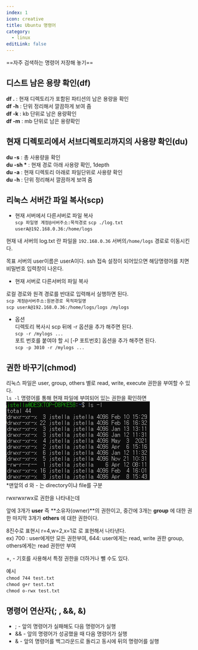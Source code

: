 ```yaml
---
index: 1
icon: creative
title: Ubuntu 명령어
category:
  - linux
editLink: false
---
```


==자주 검색하는 명령어 저장해 놓기==

## 디스트 남은 용량 확인(df)

**df .** : 현재 디렉토리가 포함된 파티션의 남은 용량을 확인  
**df -h** : 단위 정리해서 깔끔하게 보여 줌  
**df -k** : kb 단위로 남은 용량확인  
**df -m** : mb 단위로 남은 용량확인

## 현재 디렉토리에서 서브디렉토리까지의 사용량 확인(du)

**du -s** : 총 사용량을 확인  
**du -sh \*** : 현재 경로 아래 사용량 확인, 1depth  
**du -a** : 현재 디렉토리 아래로 파일단위로 사용량 확인  
**du -h** : 단위 정리해서 깔끔하게 보여 줌

## 리눅스 서버간 파일 복사(scp)

- 현재 서버에서 다른서버로 파일 복사  
  `scp 파일명 계정@서버주소:목적경로`
  `scp ./log.txt userA@192.168.0.36:/home/logs`

현재 내 서버의 log.txt 란 파일을 `192.168.0.36` 서버의`/home/logs` 경로로 이동시킨다.

목표 서버의 user이름은 userA이다. ssh 접속 설정이 되어있으면 해당명령어를 치면 비밀번호 입력창이 나온다.

- 현재 서버로 다른서버의 파일 복사

로컬 경로와 원격 경로를 반대로 입력해서 실행하면 된다.  
`scp 계정@서버주소:원본경로 목적파일명`  
`scp userA@192.168.0.36:/home/logs/logs /mylogs`

- 옵션  
   디렉토리 복사시 scp 뒤에 -r 옵션을 추가 해주면 된다.  
   `scp -r /mylogs ... `  
  포트 번호를 붙여야 할 시 [-P 포트번호] 옵션을 추가 해주면 된다.  
  `scp -p 3010 -r /mylogs ... `

## 권한 바꾸기(chmod)

리눅스 파일은 user, group, others 별로 read, write, execute 권한을 부여할 수 있다.  
`ls -l` 명령어를 통해 현재 파일에 부여되어 있는 권한을 확인하면  
![우분투-명령어-ls-l](./img/우분투-명령어-ls-l.png)  
\*맨앞의 d 와 - 는 directory이냐 file를 구분

rwxrwxrwx로 권한을 나타내는데

앞에 3개가 **user** 즉 **소유자(owner)**의 권한이고,
중간에 3개는 **group** 에 대한 권한
마지막 3개가 **others** 에 대한 권한이다.

8진수로 표현시 r=4,w=2,x=1로 로 표현해서 나타낸다.  
ex) 700 : user에게만 모든 권한부여, 644: user에게는 read, write 권한 group, others에게는 read 권한만 부여

+, - 기호를 사용해서 특정 권한을 더하거나 뺄 수도 있다.

예시  
`chmod 744 test.txt`  
`chmod g+r test.txt`  
`chmod o-rwx test.txt`

## 명령어 연산자(; , &&, &)

- ; - 앞의 명령어가 실패해도 다음 명령어가 실행
- && - 앞의 명령어가 성공했을 때 다음 명령어가 실행
- & - 앞의 명령어를 백그라운드로 돌리고 동시에 뒤의 명령어를 실행

